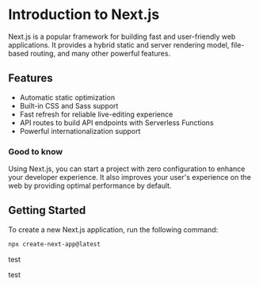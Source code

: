 # Introduction to Next.js

Next.js is a popular framework for building fast and user-friendly web applications. It provides a hybrid static and server rendering model, file-based routing, and many other powerful features.

## Features

- Automatic static optimization
- Built-in CSS and Sass support
- Fast refresh for reliable live-editing experience
- API routes to build API endpoints with Serverless Functions
- Powerful internationalization support

### Good to know

Using Next.js, you can start a project with zero configuration to enhance your developer experience. It also improves your user's experience on the web by providing optimal performance by default.

## Getting Started

To create a new Next.js application, run the following command:

```bash
npx create-next-app@latest
```

test

test
